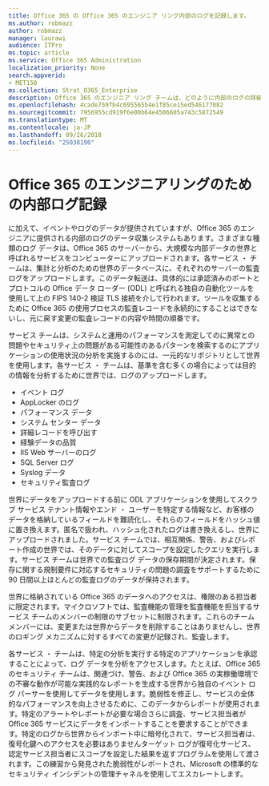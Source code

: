 ```yaml
---
title: Office 365 の Office 365 のエンジニア リング内部のログを記録します。
ms.author: robmazz
author: robmazz
manager: laurawi
audience: ITPro
ms.topic: article
ms.service: Office 365 Administration
localization_priority: None
search.appverid:
- MET150
ms.collection: Strat_O365_Enterprise
description: Office 365 のエンジニア リング チームは、どのように内部のログの詳細については。
ms.openlocfilehash: 4cade759fb4c095565b4e1f85ce15ed546177082
ms.sourcegitcommit: 7956955cd919f6e00b64e4506605a743c5872549
ms.translationtype: MT
ms.contentlocale: ja-JP
ms.lasthandoff: 09/26/2018
ms.locfileid: "25038190"
---
```

# <a name="internal-logging-for-office-365-engineering"></a>Office 365 のエンジニアリングのための内部ログ記録
に加えて、イベントやログのデータが提供されていますが、Office 365 のエンジニアに提供される内部のログのデータ収集システムもあります。さまざまな種類のログ データは、Office 365 のサーバーから、大規模な内部データの世界と呼ばれるサービスをコンピューターにアップロードされます。各サービス ・ チームは、集計と分析のための世界のデータベースに、それぞれのサーバーの監査ログをアップロードします。このデータ転送は、具体的には承認済みのポートとプロトコルの Office データ ローダー (ODL) と呼ばれる独自の自動化ツールを使用して上の FIPS 140-2 検証 TLS 接続を介して行われます。ツールを収集するために Office 365 の使用プロセスの監査レコードを永続的にすることはできないし、元に戻す変更の監査レコードの内容や時間の順番です。

サービス チームは、システムと運用のパフォーマンスを測定してのに異常との問題やセキュリティ上の問題がある可能性のあるパターンを検索するのにアプリケーションの使用状況の分析を実施するのには、一元的なリポジトリとして世界を使用します。各サービス ・ チームは、基準を含む多くの場合によっては目的の情報を分析するために世界では、ログのアップロードします。
- イベント ログ
- AppLocker のログ
- パフォーマンス データ
- システム センター データ
- 詳細レコードを呼び出す
- 経験データの品質
- IIS Web サーバーのログ
- SQL Server ログ
- Syslog データ
- セキュリティ監査ログ

世界にデータをアップロードする前に ODL アプリケーションを使用してスクラブ サービス テナント情報やエンド ・ ユーザーを特定する情報など、お客様のデータを格納しているフィールドを難読化し、それらのフィールドをハッシュ値に置き換えます。匿名で扱われ、ハッシュ化されたログは書き換えるし、世界にアップロードされました。サービス チームでは、相互関係、警告、およびレポート作成の世界では、そのデータに対してスコープを設定したクエリを実行します。サービス チームは世界での監査ログ データの保存期間が決定されます。保存に関する規制要件に対応するセキュリティの問題の調査をサポートするために 90 日間以上ほとんどの監査ログのデータが保持されます。

世界に格納されている Office 365 のデータへのアクセスは、権限のある担当者に限定されます。マイクロソフトでは、監査機能の管理を監査機能を担当するサービス チームのメンバーの制限のサブセットに制限されます。これらのチーム メンバーには、変更または世界からデータを削除することはありませんし、世界のロギング メカニズムに対するすべての変更が記録され、監査します。

各サービス ・ チームは、特定の分析を実行する特定のアプリケーションを承認することによって、ログ データを分析をアクセスします。たとえば、Office 365 のセキュリティ チームは、関連づけ、警告、および Office 365 の実稼働環境での不審な動作が可能な実践的なレポートを生成する世界から独自のイベント ログ パーサーを使用してデータを使用します。脆弱性を修正し、サービスの全体的なパフォーマンスを向上させるために、このデータからレポートが使用されます。特定のアラートやレポートが必要な場合さらに調査、サービス担当者が Office 365 サービスにデータをインポートすることを要求することができます。特定のログから世界からインポート中に暗号化されて、サービス担当者は、復号化鍵へのアクセスを必要はありませんターゲット ログが復号化サービス、認定サービス担当者にスコープを設定した結果を返すプログラムを使用して渡されます。この練習から発見された脆弱性がレポートされ、Microsoft の標準的なセキュリティ インシデントの管理チャネルを使用してエスカレートします。
